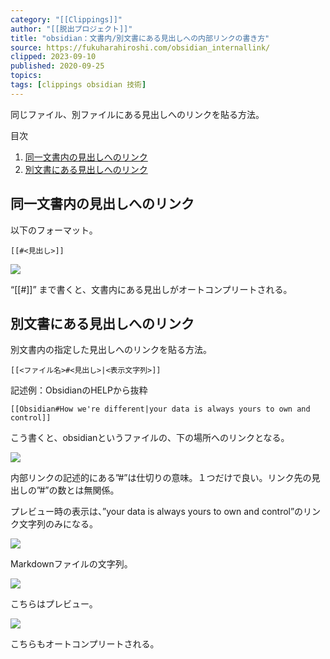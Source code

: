 ```yaml
---
category: "[[Clippings]]"
author: "[[脱出プロジェクト]]"
title: "obsidian：文書内/別文書にある見出しへの内部リンクの書き方"
source: https://fukuharahiroshi.com/obsidian_internallink/
clipped: 2023-09-10
published: 2020-09-25
topics: 
tags: [clippings obsidian 技術]
---
```


同じファイル、別ファイルにある見出しへのリンクを貼る方法。

目次

1.  [同一文書内の見出しへのリンク](#toc1)
2.  [別文書にある見出しへのリンク](#toc2)

## 同一文書内の見出しへのリンク

以下のフォーマット。

```
[[#<見出し>]]
```

![](https://fukuharahiroshi.com/dsp/wp-content/uploads/2020/09/Pasted-image-20200925212720.png)

“\[\[#\]\]” まで書くと、文書内にある見出しがオートコンプリートされる。

## 別文書にある見出しへのリンク

別文書内の指定した見出しへのリンクを貼る方法。

```
[[<ファイル名>#<見出し>|<表示文字列>]]
```

記述例：ObsidianのHELPから抜粋

```
[[Obsidian#How we're different|your data is always yours to own and control]]
```

こう書くと、obsidianというファイルの、下の場所へのリンクとなる。

![](https://fukuharahiroshi.com/dsp/wp-content/uploads/2020/09/Pasted-image-20200925211952.png)

内部リンクの記述的にある”#”は仕切りの意味。１つだけで良い。リンク先の見出しの”#”の数とは無関係。

プレビュー時の表示は、”your data is always yours to own and control”のリンク文字列のみになる。

![](https://fukuharahiroshi.com/dsp/wp-content/uploads/2020/09/Pasted-image-20200925212041.png)

Markdownファイルの文字列。

![](https://fukuharahiroshi.com/dsp/wp-content/uploads/2020/09/Pasted-image-20200925212123.png)

こちらはプレビュー。

![](https://fukuharahiroshi.com/dsp/wp-content/uploads/2020/09/Pasted-image-20200925213444.png)

こちらもオートコンプリートされる。
